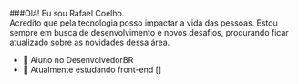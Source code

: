 ###Olá! Eu sou Rafael Coelho.<br>
Acredito que pela tecnologia posso impactar a vida das pessoas. Estou sempre em busca de desenvolvimento e novos
 desafios, procurando ficar atualizado sobre as novidades dessa área.

- 👀 Aluno no DesenvolvedorBR
- 🌱 Atualmente estudando front-end
[![]()]
